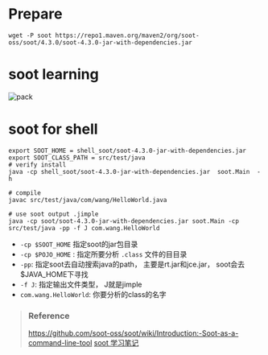 # Prepare
```
wget -P soot https://repo1.maven.org/maven2/org/soot-oss/soot/4.3.0/soot-4.3.0-jar-with-dependencies.jar
```
# soot learning



![pack](https://pic1.zhimg.com/v2-08dc066f2f1cea737c10f80f65069838_r.jpg)


# soot for shell
```shell
export SOOT_HOME = shell_soot/soot-4.3.0-jar-with-dependencies.jar
export SOOT_CLASS_PATH = src/test/java
# verify install
java -cp shell_soot/soot-4.3.0-jar-with-dependencies.jar  soot.Main  -h

# compile
javac src/test/java/com/wang/HelloWorld.java   

# use soot output .jimple
java -cp soot/soot-4.3.0-jar-with-dependencies.jar soot.Main -cp src/test/java -pp -f J com.wang.HelloWorld
```
- `-cp $SOOT_HOME` 指定soot的jar包目录
- `-cp $POJO_HOME` : 指定所要分析 `.class` 文件的目目录
- `-pp`: 指定soot去自动搜索java的path， 主要是rt.jar和jce.jar， soot会去$JAVA_HOME下寻找
- `-f J`: 指定输出文件类型， J就是jimple
- `com.wang.HelloWorld`: 你要分析的class的名字











> ### Reference
> https://github.com/soot-oss/soot/wiki/Introduction:-Soot-as-a-command-line-tool
> [soot 学习笔记](https://blog.csdn.net/beswkwangbo/category_2710855.html)